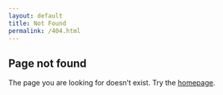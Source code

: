 ```yaml
---
layout: default
title: Not Found
permalink: /404.html
---
```


## Page not found
The page you are looking for doesn’t exist. Try the <a href="{{ '/' | relative_url }}">homepage</a>.
